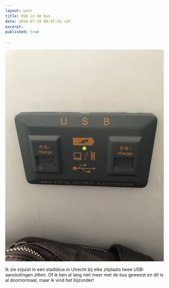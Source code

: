 ```yaml
---
layout: post
title: USB in de bus
date: 2018-07-10 09:47:55 +2h
excerpt: 
published: true

---
```

![](/images/usbbus.jpg)

Ik zie zojuist in een stadsbus in Utrecht bij elke zitplaats twee USB-aansluitingen zitten. Of ik ben al lang niet meer met de bus geweest en dit is al doornormaal, maar ik vind het bijzonder!